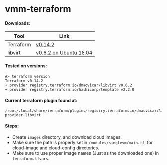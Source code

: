 # vmm-terraform

#### Downloads:
Tool | Link 
--- | ---
Terraform | [v0.14.2](https://releases.hashicorp.com/terraform/0.14.2/terraform_0.14.2_linux_amd64.zip)
libvirt | [v0.6.2 on Ubuntu 18.04](https://github.com/dmacvicar/terraform-provider-libvirt/releases/download/v0.6.2/terraform-provider-libvirt-0.6.2+git.1585292411.8cbe9ad0.Ubuntu_18.04.amd64.tar.gz)

#### Tested on versions:
```shell
#> terraform version
Terraform v0.14.2
+ provider registry.terraform.io/dmacvicar/libvirt v0.6.2
+ provider registry.terraform.io/hashicorp/template v2.2.0
```

#### Current terraform plugin found at:
```shell
/root/.local/share/terraform/plugins/registry.terraform.io/dmacvicar/libvirt/0.6.2/linux_amd64/terraform-provider-libvirt
```

#### Steps:
- Create ```images``` directory, and download cloud images.
- Make sure the path is properly set in ```/modules/singlevm/main.tf```, for cloud-image and cloud-config directories.
- Make sure to use proper image names (Just as the downloaded one) in ```terraform.tfvars```.
